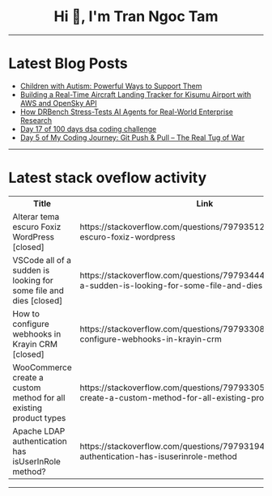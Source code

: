 <h1 align="center">Hi 👋, I'm Tran Ngoc Tam</h1>

---

# Latest Blog Posts 
<!-- BLOG-POST-LIST:START -->
- [Children with Autism: Powerful Ways to Support Them](https://dev.to/junecool/children-with-autism-powerful-ways-to-support-them-4kgj)
- [Building a Real-Time Aircraft Landing Tracker for Kisumu Airport with AWS and OpenSky API](https://dev.to/copubah/building-a-real-time-aircraft-landing-tracker-for-kisumu-airport-with-aws-and-opensky-api-d9g)
- [How DRBench Stress-Tests AI Agents for Real-World Enterprise Research](https://dev.to/aiwithapex/how-drbench-stress-tests-ai-agents-for-real-world-enterprise-research-d9)
- [Day 17 of 100 days dsa coding challenge](https://dev.to/manasi_patil_/day-17-of-100-days-dsa-coding-challenge-36be)
- [Day 5 of My Coding Journey: Git Push &amp; Pull – The Real Tug of War](https://dev.to/bblackwind/day-5-of-my-coding-journey-git-push-pull-the-real-tug-of-war-2hoj)
<!-- BLOG-POST-LIST:END -->

---

# Latest stack oveflow activity
<table>
  <tr><th>Title</th><th>Link</th></tr>
  <!-- STACKOVERFLOW:START --><tr><td>Alterar tema escuro Foxiz WordPress [closed]</td><td>https://stackoverflow.com/questions/79793512/alterar-tema-escuro-foxiz-wordpress</td></tr><tr><td>VSCode all of a sudden is looking for some file and dies [closed]</td><td>https://stackoverflow.com/questions/79793444/vscode-all-of-a-sudden-is-looking-for-some-file-and-dies</td></tr><tr><td>How to configure webhooks in Krayin CRM [closed]</td><td>https://stackoverflow.com/questions/79793308/how-to-configure-webhooks-in-krayin-crm</td></tr><tr><td>WooCommerce create a custom method for all existing product types</td><td>https://stackoverflow.com/questions/79793305/woocommerce-create-a-custom-method-for-all-existing-product-types</td></tr><tr><td>Apache LDAP authentication has isUserInRole method?</td><td>https://stackoverflow.com/questions/79793194/apache-ldap-authentication-has-isuserinrole-method</td></tr><!-- STACKOVERFLOW:END -->
</table>

---


